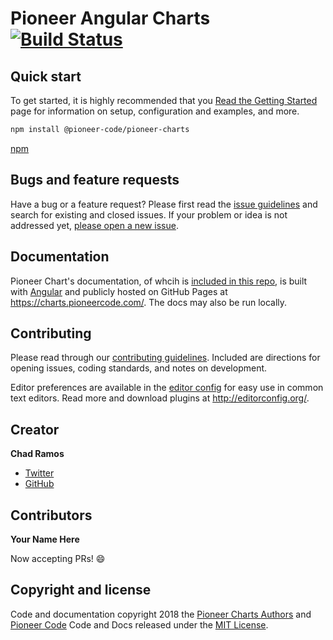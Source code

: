 # Pioneer Angular Charts [![Build Status](https://travis-ci.org/PioneerCode/pioneer-charts.svg?branch=master)](https://travis-ci.org/PioneerCode/pioneer-charts)

## Quick start

To get started, it is highly recommended that you [Read the Getting Started](https://charts.pioneercode.com/docs/guides/introduction) page for information on setup, configuration and examples, and more.

```bash
npm install @pioneer-code/pioneer-charts
```

[npm](https://www.npmjs.com/package/@pioneer-code/pioneer-charts)

## Bugs and feature requests

Have a bug or a feature request? Please first read the [issue guidelines](https://github.com/PioneerCode/pioneer-charts/blob/master/.github/CONTRIBUTING.md#using-the-issue-tracker) and search for existing and closed issues. If your problem or idea is not addressed yet, [please open a new issue](https://github.com/PioneerCode/pioneer-charts/issues/new).

## Documentation

Pioneer Chart's documentation, of whcih is [included in this repo](https://github.com/PioneerCode/pioneer-charts/tree/master/src/apps/demo/src), is built with [Angular](https://angular.io/) and publicly hosted on GitHub Pages at <https://charts.pioneercode.com/>. The docs may also be run locally.


## Contributing

Please read through our [contributing guidelines](https://github.com/PioneerCode/pioneer-charts/blob/master/.github/CONTRIBUTING.md). Included are directions for opening issues, coding standards, and notes on development.

Editor preferences are available in the [editor config](https://github.com/PioneerCode/pioneer-charts/blob/master/.editorconfig) for easy use in common text editors. Read more and download plugins at <http://editorconfig.org/>.


## Creator

**Chad Ramos**

- [Twitter](https://github.com/chad-ramos)
- [GitHub](https://twitter.com/chad_ramos)

## Contributors

**Your Name Here**

Now accepting PRs! :smile:

## Copyright and license

Code and documentation copyright 2018 the [Pioneer Charts Authors](https://github.com/PioneerCode/pioneer-charts/graphs/contributors) and [Pioneer Code](https://pioneercode.com) Code and Docs released under the [MIT License](https://github.com/PioneerCode/pioneer-charts/blob/master/LICENSE). 
